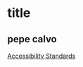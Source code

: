 <html>
  <head>
        <meta charset="utf 8">
        <title>Index</title>
 
  </head>
  <body>
    <h1>title</h1>
    <h2>pepe calvo</h2>
    <a href="https://5813954.github.io/MY-WEBPAGE/Accesibility-standarts.md"> Accessibility Standards</a>
  </body>
  
</html>
